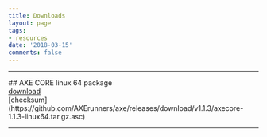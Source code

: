 ```yaml
---
title: Downloads
layout: page
tags:
- resources
date: '2018-03-15'
comments: false
---
```

<hr class="hr-line">
## AXE CORE linux 64 package
<div markdown="0"><a href="https://github.com/AXErunners/axe/releases/download/v1.1.3/axecore-1.1.3-linux64.tar.gz" class="btn btn-info">download</a></div>
[checksum](https://github.com/AXErunners/axe/releases/download/v1.1.3/axecore-1.1.3-linux64.tar.gz.asc)

<hr class="hr-line">
